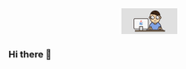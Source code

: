 

<div id="header" align="center">
  <img src="resources/gif/coding_java.gif" width="100"/>
</div>


### Hi there 👋